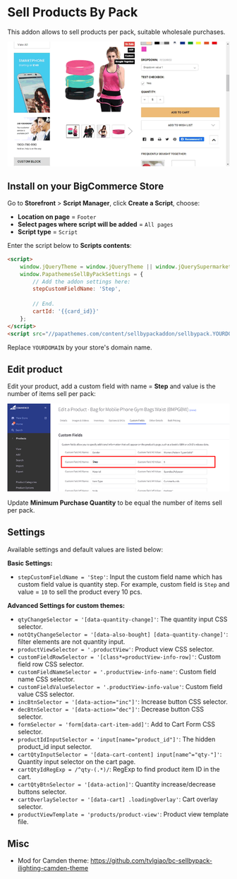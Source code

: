 # Sell Products By Pack

This addon allows to sell products per pack, suitable wholesale purchases.

![bc-sell-by-pack-demo](img/bc-sell-by-pack-demo.gif)

## Install on your BigCommerce Store

Go to **Storefront** > **Script Manager**, click **Create a Script**, choose:

- **Location on page** = `Footer`
- **Select pages where script will be added** = `All pages`
- **Script type** = `Script`

Enter the script below to **Scripts contents**: 

```html
<script>
    window.jQueryTheme = window.jQueryTheme || window.jQuerySupermarket || window.chiarajQuery || window.jQuery || window.$;
    window.PapathemesSellByPackSettings = {
        // Add the addon settings here:
        stepCustomFieldName: 'Step',

        // End.
        cartId: '{{card_id}}'
    };
</script>
<script src="//papathemes.com/content/sellbypackaddon/sellbypack.YOURDOMAIN.js" async></script>
```

Replace `YOURDOMAIN` by your store's domain name.

## Edit product

Edit your product, add a custom field with name = **Step** and value is the number of items sell per pack:

![edit-custom-field-sell-by-pack](img/edit-custom-field-sell-by-pack.png)

Update **Minimum Purchase Quantity** to be equal the number of items sell per pack.


## Settings

Available settings and default values are listed below:

**Basic Settings:**

- `stepCustomFieldName = 'Step'`: Input the custom field name which has custom field value is quantity step. For example, custom field is `Step` and value = `10` to sell the product every 10 pcs.

**Advanced Settings for custom themes:**

- `qtyChangeSelector = '[data-quantity-change]'`: The quantity input CSS selector.
- `notQtyChangeSelector = '[data-also-bought] [data-quantity-change]'`: filter elements are not quantity input.
- `productViewSelector = '.productView'`: Product view CSS selector.
- `customFieldRowSelector = '[class*=productView-info-row]'`: Custom field row CSS selector.
- `customFieldNameSelector = '.productView-info-name'`: Custom field name CSS selector.
- `customFieldValueSelector = '.productView-info-value'`: Custom field value CSS selector.
- `incBtnSelector = '[data-action="inc"]'`: Increase button CSS selector.
- `decBtnSelector = '[data-action="dec"]'`: Decrease button CSS selector.
- `formSelector = 'form[data-cart-item-add]'`: Add to Cart Form CSS selector.
- `productIdInputSelector = 'input[name="product_id"]'`: The hidden product_id input selector.
- `cartQtyInputSelector = '[data-cart-content] input[name^="qty-"]'`: Quantity input selector on the cart page.
- `cartQtyIdRegExp = /^qty-(.*)/`: RegExp to find product item ID in the cart.
- `cartQtyBtnSelector = '[data-action]'`: Quantity increase/decrease buttons selector.
- `cartOverlaySelector = '[data-cart] .loadingOverlay'`: Cart overlay selector.
- `productViewTemplate = 'products/product-view'`: Product view template file.


## Misc

- Mod for Camden theme: https://github.com/tvlgiao/bc-sellbypack-ilighting-camden-theme

